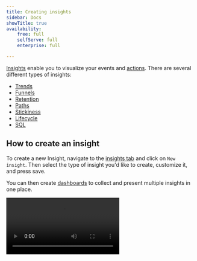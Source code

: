 ```yaml
---
title: Creating insights
sidebar: Docs
showTitle: true
availability:
    free: full
    selfServe: full
    enterprise: full

---
```


[Insights](https://app.posthog.com/insights) enable you to visualize your events and [actions](/docs/data/actions). There are several different types of insights:

-   [Trends](/docs/user-guides/trends)
-   [Funnels](/docs/user-guides/funnels)
-   [Retention](/docs/user-guides/retention)
-   [Paths](/docs/user-guides/paths)
-   [Stickiness](/docs/product-analytics/stickiness)
-   [Lifecycle](/docs/user-guides/lifecycle)
-   [SQL](/docs/product-analytics/hogql#sql-insights)

## How to create an insight

To create a new Insight, navigate to the [insights tab](https://app.posthog.com/insights) and click on `New insight`. Then select the type of insight you'd like to create, customize it, and press save.

You can then create [dashboards](/docs/product-analytics/dashboards) to collect and present multiple insights in one place.

![How to create a new insight](../../images/products/product-analytics/create-new-insight.mp4)
